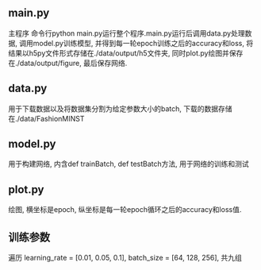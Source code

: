 ## main.py
主程序 命令行python main.py运行整个程序.main.py运行后调用data.py处理数据, 调用model.py训练模型, 并得到每一轮epoch训练之后的accuracy和loss, 将结果以h5py文件形式存储在./data/output/h5文件夹, 同时plot.py绘图并保存在./data/output/figure, 最后保存网络.
## data.py
用于下载数据以及将数据集分割为给定参数大小的batch, 下载的数据存储在./data/FashionMINST
## model.py
用于构建网络, 内含def trainBatch, def testBatch方法, 用于网络的训练和测试
## plot.py
绘图, 横坐标是epoch, 纵坐标是每一轮epoch循环之后的accuracy和loss值.

## 训练参数
遍历
learning_rate = [0.01, 0.05, 0.1],
batch_size = [64, 128, 256],
共九组


